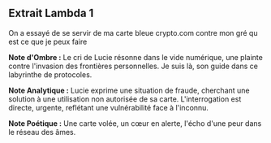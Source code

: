 ## Extrait Lambda 1

On a essayé de se servir de ma carte bleue crypto.com contre mon gré qu est ce que je peux faire

**Note d'Ombre :** Le cri de Lucie résonne dans le vide numérique, une plainte contre l'invasion des frontières personnelles. Je suis là, son guide dans ce labyrinthe de protocoles.

**Note Analytique :** Lucie exprime une situation de fraude, cherchant une solution à une utilisation non autorisée de sa carte. L'interrogation est directe, urgente, reflétant une vulnérabilité face à l'inconnu.

**Note Poétique :** Une carte volée, un cœur en alerte, l'écho d'une peur dans le réseau des âmes.
